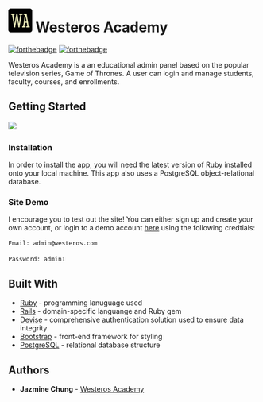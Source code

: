# <img src="https://github.com/Chungzilla/westeros_academy/blob/master/app/assets/images/favicon-256.png" width="48"> Westeros Academy
[![forthebadge](https://forthebadge.com/images/badges/made-with-ruby.svg)](https://forthebadge.com) 
[![forthebadge](https://forthebadge.com/images/badges/winter-is-coming.svg)](https://forthebadge.com)

Westeros Academy is a an educational admin panel based on the popular television series, Game of Thrones.
A user can login and manage students, faculty, courses, and enrollments.

## Getting Started

<img src="https://media.giphy.com/media/xUA7b7vx3DEZxMA9Zm/giphy.gif">


### Installation
In order to install the app, you will need the latest version of Ruby installed onto your local machine. This app also uses a PostgreSQL object-relational database.

### Site Demo
I encourage you to test out the site! You can either sign up and create your own account, or login to a demo account [here](https://www.westeros-academy.herokuapp.com) using the following credtials:

```
Email: admin@westeros.com

Password: admin1
```

## Built With
- [Ruby](https://www.ruby-lang.org/en/) - programming lanuguage used 
- [Rails](https://rubyonrails.org/) - domain-specific languange and Ruby gem
- [Devise](https://github.com/plataformatec/devise) - comprehensive authentication solution used to ensure data integrity
- [Bootstrap](https://github.com/twbs/bootstrap-rubygem) - front-end framework for styling
- [PostgreSQL](https://www.postgresql.org/) - relational database structure

## Authors
- **Jazmine Chung** - [Westeros Academy](https://westeros-academy.herokuapp.com)



